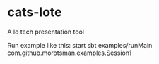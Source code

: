 # cats-lote
A lo tech presentation tool

Run example like this:
start sbt
examples/runMain com.github.morotsman.examples.Session1
